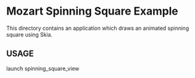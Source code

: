 # Mozart Spinning Square Example

This directory contains an application which draws an animated spinning
square using Skia.

## USAGE

  launch spinning_square_view
